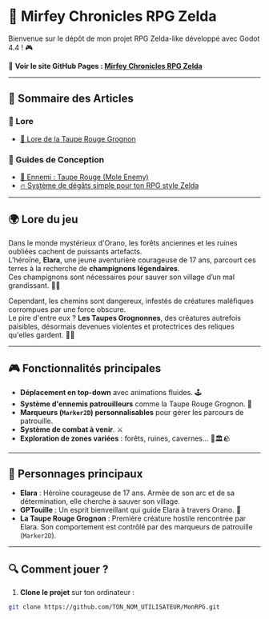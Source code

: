# 🌌 Mirfey Chronicles RPG Zelda

Bienvenue sur le dépôt de mon projet RPG Zelda-like développé avec Godot 4.4 ! 🎮

🔗 **Voir le site GitHub Pages : [Mirfey Chronicles RPG Zelda](https://lysdora.github.io/mirfey-chronicles-rpg-zelda/)**

---



## 📂 Sommaire des Articles

### 📜 Lore
- [🦦 Lore de la Taupe Rouge Grognon](./articles/lore_taupe_rouge.md)

### 📝 Guides de Conception
- [📄 Ennemi : Taupe Rouge (Mole Enemy)](./articles/mole_enemy.md)
- [🔥 Système de dégâts simple pour ton RPG style Zelda](./articles/damage-system-guide.md)


---

## 🌍 **Lore du jeu**

Dans le monde mystérieux d'Orano, les forêts anciennes et les ruines oubliées cachent de puissants artefacts.  
L’héroïne, **Elara**, une jeune aventurière courageuse de 17 ans, parcourt ces terres à la recherche de **champignons légendaires**.  
Ces champignons sont nécessaires pour sauver son village d’un mal grandissant. 🌱✨

Cependant, les chemins sont dangereux, infestés de créatures maléfiques corrompues par une force obscure.  
Le pire d'entre eux ? **Les Taupes Grognonnes**, des créatures autrefois paisibles, désormais devenues violentes et protectrices des reliques qu'elles gardent. 🦦😈

---

## 🎮 **Fonctionnalités principales**

- **Déplacement en top-down** avec animations fluides. 🕹️
- **Système d'ennemis patrouilleurs** comme la Taupe Rouge Grognon. 🦦
- **Marqueurs (`Marker2D`) personnalisables** pour gérer les parcours de patrouille.
- **Système de combat à venir**. ⚔️
- **Exploration de zones variées** : forêts, ruines, cavernes... 🌳🏛️🪨

---

## 🦦 **Personnages principaux**

- **Elara** : Héroïne courageuse de 17 ans. Armée de son arc et de sa détermination, elle cherche à sauver son village.
- **GPTouille** : Un esprit bienveillant qui guide Elara à travers Orano. 🐉
- **La Taupe Rouge Grognon** : Première créature hostile rencontrée par Elara. Son comportement est contrôlé par des marqueurs de patrouille (`Marker2D`).

---

## 🔍 **Comment jouer ?**

1. **Clone le projet** sur ton ordinateur :

```bash
git clone https://github.com/TON_NOM_UTILISATEUR/MonRPG.git

```
